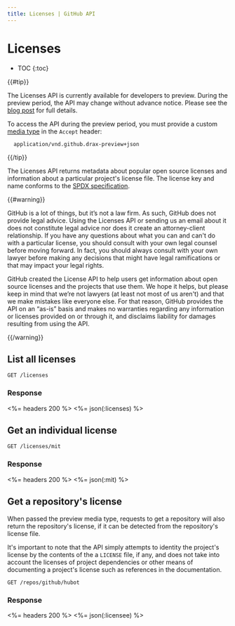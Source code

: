 ```yaml
---
title: Licenses | GitHub API
---
```


# Licenses

* TOC
{:toc}

{{#tip}}

  <a name="preview-period"></a>

  The Licenses API is currently available for developers to preview.
  During the preview period, the API may change without advance notice.
  Please see the [blog post](https://github.com/blog/1964-open-source-license-usage-on-github-com) for full details.

  To access the API during the preview period, you must provide a custom [media type](/v3/media) in the `Accept` header:

      application/vnd.github.drax-preview+json

{{/tip}}

The Licenses API returns metadata about popular open source licenses and information about a particular project's license file. The license key and name conforms to the [SPDX specification](https://spdx.org/).

{{#warning}}

GitHub is a lot of things, but it’s not a law firm. As such, GitHub does not provide legal advice. Using the Licenses API or sending us an email about it does not constitute legal advice nor does it create an attorney-client relationship. If you have any questions about what you can and can't do with a particular license, you should consult with your own legal counsel before moving forward. In fact, you should always consult with your own lawyer before making any decisions that might have legal ramifications or that may impact your legal rights.

GitHub created the License API to help users get information about open source licenses and the projects that use them. We hope it helps, but please keep in mind that we’re not lawyers (at least not most of us aren't) and that we make mistakes like everyone else. For that reason, GitHub provides the API on an “as-is” basis and makes no warranties regarding any information or licenses provided on or through it, and disclaims liability for damages resulting from using the API.

{{/warning}}

## List all licenses

    GET /licenses

### Response

<%= headers 200 %>
<%= json(:licenses)  %>

## Get an individual license

    GET /licenses/mit

### Response

<%= headers 200 %>
<%= json(:mit)  %>

## Get a repository's license

When passed the preview media type, requests to get a repository will also return the repository's license, if it can be detected from the repository's license file.

It's important to note that the API simply attempts to identity the project's license by the contents of the a `LICENSE` file, if any, and does not take into account the licenses of project dependencies or other means of documenting a project's license such as references in the documentation.

    GET /repos/github/hubot

### Response

<%= headers 200 %>
<%= json(:licensee)  %>

